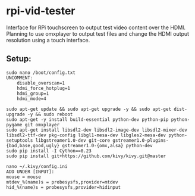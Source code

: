 # rpi-vid-tester
Interface for RPi touchscreen to output test video content over the HDMI.  Planning to use omxplayer to output test files and change the HDMI output resolution using a touch interface.

Setup:
-----

	sudo nano /boot/config.txt
	UNCOMMENT:
		disable_overscan=1
		hdmi_force_hotplug=1
		hdmi_group=1
		hdmi_mode=4
	
	sudo apt-get update && sudo apt-get upgrade -y && sudo apt-get dist-upgrade -y && sudo reboot
	sudo apt-get -y install build-essential python-dev python-pip python-pygame git omxplayer
	sudo apt-get install libsdl2-dev libsdl2-image-dev libsdl2-mixer-dev libsdl2-ttf-dev pkg-config libgl1-mesa-dev libgles2-mesa-dev python-setuptools libgstreamer1.0-dev git-core gstreamer1.0-plugins-{bad,base,good,ugly} gstreamer1.0-{omx,alsa} python-dev
	sudo pip install -I Cython==0.23
	sudo pip install git+https://github.com/kivy/kivy.git@master
	
	nano ~/.kivy/config.ini
	ADD UNDER [INPUT]:
	mouse = mouse
	mtdev_%(name)s = probesysfs,provider=mtdev
	hid_%(name)s = probesysfs,provider=hidinput

